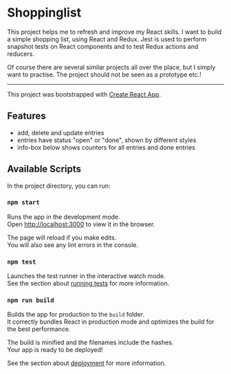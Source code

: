 # Shoppinglist

This project helps me to refresh and improve my React skills.
I want to build a simple shopping list, using React and Redux.
Jest is used to perform snapshot tests on React components and to test Redux actions and reducers.

Of course there are several similar projects all over the place, but I simply want to practise.
The project should not be seen as a prototype etc.!

---
This project was bootstrapped with [Create React App](https://github.com/facebook/create-react-app).

## Features

- add, delete and update entries
- entries have status "open" or "done", shown by different styles
- info-box below shows counters for all entries and done entries

## Available Scripts

In the project directory, you can run:

### `npm start`

Runs the app in the development mode.<br>
Open [http://localhost:3000](http://localhost:3000) to view it in the browser.

The page will reload if you make edits.<br>
You will also see any lint errors in the console.

### `npm test`

Launches the test runner in the interactive watch mode.<br>
See the section about [running tests](https://facebook.github.io/create-react-app/docs/running-tests) for more information.

### `npm run build`

Builds the app for production to the `build` folder.<br>
It correctly bundles React in production mode and optimizes the build for the best performance.

The build is minified and the filenames include the hashes.<br>
Your app is ready to be deployed!

See the section about [deployment](https://facebook.github.io/create-react-app/docs/deployment) for more information.
